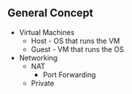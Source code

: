 ## General Concept

 - Virtual Machines 
	 - Host - OS that runs the VM
	 - Guest - VM that runs the OS
- Networking 
	- NAT 
		- Port Forwarding 
	- Private

<!--stackedit_data:
eyJoaXN0b3J5IjpbMTcwMjIwMzA2Ml19
-->
